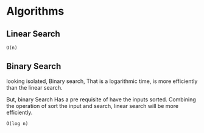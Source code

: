 # Algorithms

## Linear Search

```O(n)```

## Binary Search
looking isolated, Binary search, That is a logarithmic time, is more efficiently
than the linear search.

But, binary Search Has a pre requisite of have the inputs sorted.
Combining the operation of sort the input and search, linear search will be more efficiently.

```O(log n) ```
